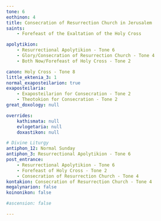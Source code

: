 ```yaml
---
tone: 6
eothinon: 4
title: Consecration of Resurrection Church in Jerusalem
saints:
    - Forefeast of the Exaltation of the Holy Cross

apolytikion:
    - Resurrectional Apolytikion - Tone 6
    - Glory/Consecration of Resurrection Church - Tone 4
    - Both Now/Forefeast of Holy Cross - Tone 2

canon: Holy Cross - Tone 8
little_ektenia_3: 1
normal_exaposteilarion: true
exaposteilaria:
    - Exaposteilarion for Consecration - Tone 2
    - Theotokion for Consecration - Tone 2
great_doxology: null

overrides:
    kathismata: null
    evlogetaria: null
    doxastikon: null

# Divine Liturgy
antiphon_12: Normal Sunday
antiphon_3: Resurrectional Apolytikion - Tone 6
post_entrance:
    - Resurrectional Apolytikion - Tone 6
    - Forefeast of Holy Cross - Tone 2
    - Consecration of Resurrection Church - Tone 4 
kontakion: Consecration of Resurrection Church - Tone 4
megalynarion: false
koinonikon: false

#ascension: false

---
```


